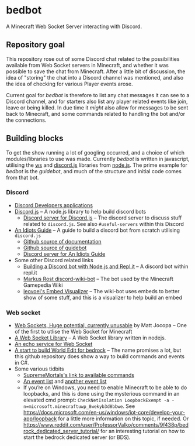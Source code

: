 # bedbot
A Minecraft Web Socket Server interacting with Discord.

## Repository goal
This repository rose out of some Discord chat related to the possibilities
available from Web Socket servers in Minecraft, and whether it was possible
to save the chat from Minecraft. After a little bit of discussion, the idea
of "storing" the chat into a Discord channel was mentioned, and also the
idea of checking for various Player events arose.

Current goal for _bedbot_ is therefore to list any chat messages it can
see to a Discord channel, and for starters also list any player related
events like join, leave or being killed. In due time it _might_ also allow
for messages to be sent back to Minecraft, and some commands related to
handling the bot and/or the connections.

## Building blocks
To get the show running a lot of googling occurred, and a choice of which
modules/libraries to use was made. Currently _bedbot_ is written in javascript, utilising the [ws](https://www.npmjs.com/package/ws) and [discord.js](https://www.npmjs.com/package/discord.js) libraries from [node.js](https://nodejs.org/). The prime example for _bedbot_ is the _guidebot_, and much of the structure and initial code comes from that bot.

### Discord
* [Discord Developers applications](https://discordapp.com/developers/applications/)
* [Discord.js](https://discord.js.org/#/docs/main/stable/general/welcome) – A node.js library to help build discord bots
  * [Discord server for Discord.js](https://discord.gg/bRCvFy9) – The discord server to discuss stuff related to `discord.js`. See also `#useful-servers` within this Discord
* [An Idiots Guide](https://anidiots.guide/) – A guide to build a discord bot from scratch utilising `discord.js`
  * [Github source of documentation](https://github.com/AnIdiotsGuide/discordjs-bot-guide)
  * [Github source of guidebot](https://github.com/AnIdiotsGuide/guidebot)
  * [Discord server for An Idiots Guide](https://discord.gg/4NE4bk7)
* Some other Discord related links
  * [Building a Discord bot with Node.js and Repl.it](https://www.codementor.io/garethdwyer/building-a-discord-bot-with-node-js-and-repl-it-mm46r1u8y) – A discord bot within repl.it
  * [Markus Rost discord-wiki-bot](https://github.com/Markus-Rost/discord-wiki-bot) – The bot used by the Minecraft Gamepedia Wiki
  * [leovoel's Embed Visualizer](https://leovoel.github.io/embed-visualizer/) – The wiki-bot uses embeds to better show of some stuff, and this is a visualizer to help build an embed

### Web socket
* [Web Sockets, Huge potential, currently unusable](https://www.reddit.com/r/MCPE/comments/5qf4ah/websockets_huge_potential_currently_unusable/) by Matt Jocopa – One of the first to utlise the Web Socket for Minecraft
* [A Web Socket Library](https://www.npmjs.com/package/ws) – A Web Socket library written in nodejs.
* [An echo service for Web Socket](https://www.websocket.org/echo.html)
* [A start to build World Edit for bedrock](https://github.com/The-HeX/minecraft-worldedit-bedrock) – The name promises a lot, but this github repository does show a way to build commands and events in C#.
* Some various tidbits
  * [SupremeMortals's link to available commands](https://hastebin.com/afekusekud.php)
  * [An event list](https://hastebin.com/oconuwavuq.rb) and [another event list](https://hastebin.com/uxoyidixoh.cpp)
  * If you’re on Windows, you need to enable Minecraft to be able to do loopbacks, and this is done using the mysterious command in an elevated cmd prompt: `CheckNetIsolation LoopbackExempt -a -n=microsoft.minecraftuwp_8wekyb3d8bbwe`. See https://docs.microsoft.com/en-us/windows/iot-core/develop-your-app/loopback for a little more information on this topic, if needed.  Or https://www.reddit.com/user/ProfessorValko/comments/9f438p/bedrock_dedicated_server_tutorial/ for an interesting tutorial on how to start the bedrock dedicated server (or BDS).
